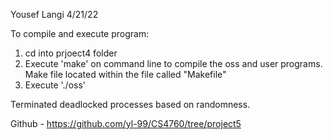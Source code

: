 Yousef Langi 4/21/22

To compile and execute program:
1. cd into prjoect4 folder
2. Execute 'make' on command line to compile the oss and user programs. Make file located within the file called "Makefile" 
3. Execute './oss'

Terminated deadlocked processes based on randomness.

Github - https://github.com/yl-99/CS4760/tree/project5